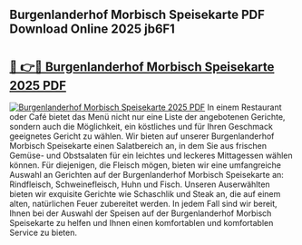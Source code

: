 ## Burgenlanderhof Morbisch Speisekarte PDF Download Online 2025 jb6F1

# <h2><a href="http://gcalqr.nevu.top/?p=Burgenlanderhof+Morbisch+Speisekarte">🔗 👉🔴 Burgenlanderhof Morbisch Speisekarte 2025 PDF</a></h2>

[![Burgenlanderhof Morbisch Speisekarte 2025 PDF](https://i.imgur.com/dBaPXMq.png)](http://gcalqr.nevu.top/?p=Burgenlanderhof+Morbisch+Speisekarte)
In einem Restaurant oder Café bietet das Menü nicht nur eine Liste der angebotenen Gerichte, sondern auch die Möglichkeit, ein köstliches und für Ihren Geschmack geeignetes Gericht zu wählen. Wir bieten auf unserer Burgenlanderhof Morbisch Speisekarte einen Salatbereich an, in dem Sie aus frischen Gemüse- und Obstsalaten für ein leichtes und leckeres Mittagessen wählen können. Für diejenigen, die Fleisch mögen, bieten wir eine umfangreiche Auswahl an Gerichten auf der Burgenlanderhof Morbisch Speisekarte an: Rindfleisch, Schweinefleisch, Huhn und Fisch. Unseren Auserwählten bieten wir exquisite Gerichte wie Schaschlik und Steak an, die auf einem alten, natürlichen Feuer zubereitet werden. In jedem Fall sind wir bereit, Ihnen bei der Auswahl der Speisen auf der Burgenlanderhof Morbisch Speisekarte zu helfen und Ihnen einen komfortablen und komfortablen Service zu bieten.
